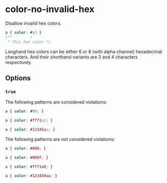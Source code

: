 # color-no-invalid-hex

Disallow invalid hex colors.

<!-- prettier-ignore -->
```css
a { color: #y3 }
/**        ↑
 * This hex color */
```

Longhand hex colors can be either 6 or 8 (with alpha channel) hexadecimal characters. And their shorthand variants are 3 and 4 characters respectively.

## Options

### `true`

The following patterns are considered violations:

<!-- prettier-ignore -->
```css
a { color: #00; }
```

<!-- prettier-ignore -->
```css
a { color: #fff1az; }
```

<!-- prettier-ignore -->
```css
a { color: #12345aa; }
```

The following patterns are _not_ considered violations:

<!-- prettier-ignore -->
```css
a { color: #000; }
```

<!-- prettier-ignore -->
```css
a { color: #000f; }
```

<!-- prettier-ignore -->
```css
a { color: #fff1a0; }
```

<!-- prettier-ignore -->
```css
a { color: #123450aa; }
```
